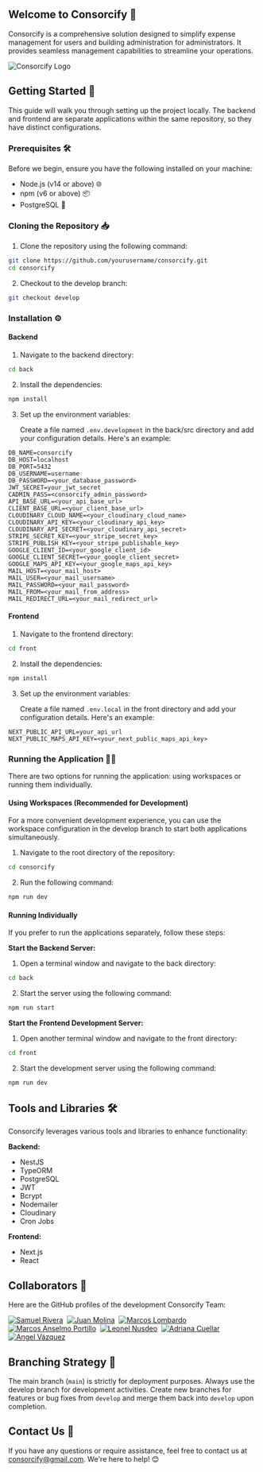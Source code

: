 ## Welcome to Consorcify 🎉

Consorcify is a comprehensive solution designed to simplify expense management for users and building administration for administrators. It provides seamless management capabilities to streamline your operations.

![Consorcify Logo](https://res.cloudinary.com/consorcify/image/upload/v1718844349/descarga_a0acun.png)

## Getting Started 🚀

This guide will walk you through setting up the project locally. The backend and frontend are separate applications within the same repository, so they have distinct configurations.

### Prerequisites 🛠️

Before we begin, ensure you have the following installed on your machine:

* Node.js (v14 or above) 🌐
* npm (v6 or above) 📦
* PostgreSQL 🐘
### Cloning the Repository 📥

1. Clone the repository using the following command:

```bash
git clone https://github.com/yourusername/consorcify.git
cd consorcify
```

2. Checkout to the develop branch:

```bash
git checkout develop
```

### Installation ⚙️

#### Backend

1. Navigate to the backend directory:

```bash
cd back
```

2. Install the dependencies:

```bash
npm install
```

3. Set up the environment variables:

   Create a file named `.env.development` in the back/src directory and add your configuration details. Here's an example:

```
DB_NAME=consorcify
DB_HOST=localhost
DB_PORT=5432
DB_USERNAME=username
DB_PASSWORD=<your_database_password>
JWT_SECRET=your_jwt_secret
CADMIN_PASS=<consorcify_admin_password>
API_BASE_URL=<your_api_base_url>
CLIENT_BASE_URL=<your_client_base_url>
CLOUDINARY_CLOUD_NAME=<your_cloudinary_cloud_name>
CLOUDINARY_API_KEY=<your_cloudinary_api_key>
CLOUDINARY_API_SECRET=<your_cloudinary_api_secret>
STRIPE_SECRET_KEY=<your_stripe_secret_key>
STRIPE_PUBLISH_KEY=<your_stripe_publishable_key>
GOOGLE_CLIENT_ID=<your_google_client_id>
GOOGLE_CLIENT_SECRET=<your_google_client_secret>
GOOGLE_MAPS_API_KEY=<your_google_maps_api_key>
MAIL_HOST=<your_mail_host>
MAIL_USER=<your_mail_username>
MAIL_PASSWORD=<your_mail_password>
MAIL_FROM=<your_mail_from_address>
MAIL_REDIRECT_URL=<your_mail_redirect_url>

```

#### Frontend

1. Navigate to the frontend directory:

```bash
cd front
```

2. Install the dependencies:

```bash
npm install
```

3. Set up the environment variables:

   Create a file named `.env.local` in the front directory and add your configuration details. Here's an example:

```
NEXT_PUBLIC_API_URL=your_api_url
NEXT_PUBLIC_MAPS_API_KEY=<your_next_public_maps_api_key>
```

### Running the Application 🏃‍♂️

There are two options for running the application: using workspaces or running them individually.

#### Using Workspaces (Recommended for Development)

For a more convenient development experience, you can use the workspace configuration in the develop branch to start both applications simultaneously.

1. Navigate to the root directory of the repository:

```bash
cd consorcify
```

2. Run the following command:

```bash
npm run dev
```

#### Running Individually

If you prefer to run the applications separately, follow these steps:

**Start the Backend Server:**

1. Open a terminal window and navigate to the back directory:

```bash
cd back
```

2. Start the server using the following command:

```bash
npm run start
```

**Start the Frontend Development Server:**

1. Open another terminal window and navigate to the front directory:

```bash
cd front
```

2. Start the development server using the following command:

```bash
npm run dev
```

## Tools and Libraries 🛠️

Consorcify leverages various tools and libraries to enhance functionality:

**Backend:**

* NestJS
* TypeORM
* PostgreSQL
* JWT
* Bcrypt
* Nodemailer
* Cloudinary
* Cron Jobs

**Frontend:**

* Next.js
* React


## Collaborators 🤝
Here are the GitHub profiles of the development Consorcify Team:

[![Samuel Rivera](https://github.com/samuel20468.png?size=100)](https://github.com/samuel20468)&nbsp;
[![Juan Molina](https://github.com/JuaniMolina.png?size=100)](https://github.com/JuaniMolina)&nbsp;
[![Marcos Lombardo](https://github.com/MarcosLombardo.png?size=100)](https://github.com/MarcosLombardo)&nbsp;
[![Marcos Anselmo Portillo](https://github.com/MarcosAnselmoPortillo.png?size=100)](https://github.com/MarcosAnselmoPortillo)&nbsp;
[![Leonel Nusdeo](https://github.com/LeonelNusdeo.png?size=100)](https://github.com/LeonelNusdeo)&nbsp;
[![Adriana Cuellar](https://github.com/cuellaradriana.png?size=100)](https://github.com/cuellaradriana)
[![Angel Vázquez](https://github.com/iLxgh.png?size=100)](https://github.com/iLxgh)


## Branching Strategy 🌿

The main branch (`main`) is strictly for deployment purposes. Always use the develop branch for development activities. Create new branches for features or bug fixes from `develop` and merge them back into `develop` upon completion.

## Contact Us 📧

If you have any questions or require assistance, feel free to contact us at consorcify@gmail.com.
We're here to help! 😊
